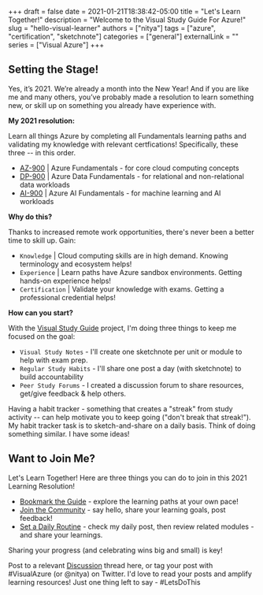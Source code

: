+++ 
draft = false
date = 2021-01-21T18:38:42-05:00 
title = "Let's Learn Together!"
description = "Welcome to the Visual Study Guide For Azure!"
slug = "hello-visual-learner"
authors = ["nitya"]
tags = ["azure", "certification", "sketchnote"]
categories = ["general"]
externalLink = ""
series = ["Visual Azure"]
+++

## Setting the Stage!

Yes, it’s 2021. We’re already a month into the New Year! And if you are like me and many others, you’ve probably made a resolution to learn something new, or skill up on something you already have experience with.

**My 2021 resolution:** 

Learn all things Azure by completing all Fundamentals learning paths and validating my knowledge with relevant certfications! Specifically, these three -- in this order.

 * [AZ-900](https://docs.microsoft.com/en-us/learn/certifications/azure-fundamentals) | Azure Fundamentals - for core cloud computing concepts
 * [DP-900](https://docs.microsoft.com/learn/certifications/azure-data-fundamentals) | Azure Data Fundamentals - for relational and non-relational data workloads
 * [AI-900](https://docs.microsoft.com/learn/certifications/azure-ai-fundamentals) | Azure AI Fundamentals - for machine learning and AI workloads
 
**Why do this?**

Thanks to increased remote work opportunities, there's never been a better time to skill up. Gain:

 * `Knowledge` | Cloud computing skills are in high demand. Knowing terminology and ecosystem helps!
 * `Experience` | Learn paths have Azure sandbox environments. Getting hands-on experience helps!
 * `Certification` | Validate your knowledge with exams. Getting a professional credential helps!

**How can you start?**

With the [Visual Study Guide](https://sketchthedocs.dev/visual-azure/about/) project, I'm doing three things to keep me focused on the goal:
 * `Visual Study Notes` - I'll create one sketchnote per unit or module to help with exam prep.
 * `Regular Study Habits` - I'll share one post a day (with sketchnote) to build accountability
 * `Peer Study Forums` - I created a discussion forum to share resources, get/give feedback & help others.

Having a habit tracker - something that creates a "streak" from study activity -- can help motivate you to keep going ("don't break that streak!"). My habit tracker task is to sketch-and-share on a daily basis. Think of doing something similar. I have some ideas!


## Want to Join Me?

 Let's Learn Together! Here are three things you can do to join in this 2021 Learning Resolution!
  * [Bookmark the Guide](https://sketchthedocs.dev/visual-azure/guide/) - explore the learning paths at your own pace!
  * [Join the Community](https://github.com/SketchTheDocs/visual-azure/discussions) - say hello, share your learning goals, post feedback!
  * [Set a Daily Routine](https://sketchthedocs.dev/visual-azure/posts/) - check my daily post, then review related modules - and share your learnings.

Sharing your progress (and celebrating wins big and small) is key! 

Post to a relevant [Discussion](https://github.com/SketchTheDocs/visual-azure/discussions) thread here, or tag your post with #VisualAzure (or @nitya) on Twitter. I'd love to read your posts and amplify learning resources! Just one thing left to say - #LetsDoThis